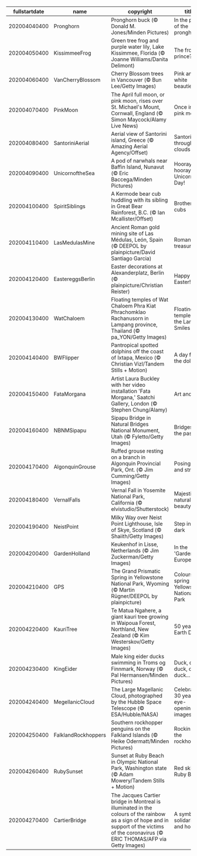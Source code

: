 |fullstartdate|name|copyright|title|image|
|--|--|--|--|--|
202004040400|Pronghorn|Pronghorn buck (© Donald M. Jones/Minden Pictures)|In the path of the pronghorn|![](/en-CA/2020/04/202004040400Pronghorn.jpg)|
202004050400|KissimmeeFrog|Green tree frog and purple water lily, Lake Kissimmee, Florida (© Joanne Williams/Danita Delimont)|The frog prince?|![](/en-CA/2020/04/202004050400KissimmeeFrog.jpg)|
202004060400|VanCherryBlossom|Cherry Blossom trees in Vancouver (© Bun Lee/Getty Images)|Pink and white beauties|![](/en-CA/2020/04/202004060400VanCherryBlossom.jpg)|
202004070400|PinkMoon|The April full moon, or pink moon, rises over St. Michael's Mount, Cornwall, England (© Simon Maycock/Alamy Live News)|Once in a pink moon|![](/en-CA/2020/04/202004070400PinkMoon.jpg)|
202004080400|SantoriniAerial|Aerial view of Santorini island, Greece (© Amazing Aerial Agency/Offset)|Santorini through the clouds|![](/en-CA/2020/04/202004080400SantoriniAerial.jpg)|
202004090400|UnicornoftheSea|A pod of narwhals near Baffin Island, Nunavut (© Eric Baccega/Minden Pictures)|Hooray, hooray, it's Unicorn Day!|![](/en-CA/2020/04/202004090400UnicornoftheSea.jpg)|
202004100400|SpiritSiblings|A Kermode bear cub huddling with its sibling in Great Bear Rainforest, B.C. (© Ian Mcallister/Offset)|Brotherly cubs|![](/en-CA/2020/04/202004100400SpiritSiblings.jpg)|
202004110400|LasMedulasMine|Ancient Roman gold mining site of Las Médulas, León, Spain (© DEEPOL by plainpicture/David Santiago Garcia)|Roman treasure|![](/en-CA/2020/04/202004110400LasMedulasMine.jpg)|
202004120400|EastereggsBerlin|Easter decorations at Alexanderplatz, Berlin (© plainpicture/Christian Reister)|Happy Easter!|![](/en-CA/2020/04/202004120400EastereggsBerlin.jpg)|
202004130400|WatChaloem|Floating temples of Wat Chaloem Phra Kiat Phrachomklao Rachanusorn in Lampang province, Thailand (© pa_YON/Getty Images)|Floating temples in the Land of Smiles|![](/en-CA/2020/04/202004130400WatChaloem.jpg)|
202004140400|BWFlipper|Pantropical spotted dolphins off the coast of Ixtapa, Mexico (© Christian Vizl/Tandem Stills + Motion)|A day for the dolphins|![](/en-CA/2020/04/202004140400BWFlipper.jpg)|
202004150400|FataMorgana|Artist Laura Buckley with her video installation 'Fata Morgana,' Saatchi Gallery, London (© Stephen Chung/Alamy)|Art and soul|![](/en-CA/2020/04/202004150400FataMorgana.jpg)|
202004160400|NBNMSipapu|Sipapu Bridge in Natural Bridges National Monument, Utah (© Fyletto/Getty Images)|Bridges to the past|![](/en-CA/2020/04/202004160400NBNMSipapu.jpg)|
202004170400|AlgonquinGrouse|Ruffed grouse resting on a branch in Algonquin Provincial Park, Ont. (© Jim Cumming/Getty Images)|Posing tall and strong|![](/en-CA/2020/04/202004170400AlgonquinGrouse.jpg)|
202004180400|VernalFalls|Vernal Fall in Yosemite National Park, California (© elvistudio/Shutterstock)|Majestic natural beauty|![](/en-CA/2020/04/202004180400VernalFalls.jpg)|
202004190400|NeistPoint|Milky Way over Neist Point Lighthouse, Isle of Skye, Scotland (© Shaiith/Getty Images)|Step into the dark|![](/en-CA/2020/04/202004190400NeistPoint.jpg)|
202004200400|GardenHolland|Keukenhof in Lisse, Netherlands (© Jim Zuckerman/Getty Images)|In the 'Garden of Europe'|![](/en-CA/2020/04/202004200400GardenHolland.jpg)|
202004210400|GPS|The Grand Prismatic Spring in Yellowstone National Park, Wyoming (© Martin Rügner/DEEPOL by plainpicture)|Colours spring up in Yellowstone National Park|![](/en-CA/2020/04/202004210400GPS.jpg)|
202004220400|KauriTree|Te Matua Ngahere, a giant kauri tree growing in Waipoua Forest, Northland, New Zealand (© Kim Westerskov/Getty Images)|50 years of Earth Day|![](/en-CA/2020/04/202004220400KauriTree.jpg)|
202004230400|KingEider|Male king eider ducks swimming in Troms og Finnmark, Norway (© Pal Hermansen/Minden Pictures)|Duck, duck. duck, duck, duck...|![](/en-CA/2020/04/202004230400KingEider.jpg)|
202004240400|MegellanicCloud|The Large Magellanic Cloud, photographed by the Hubble Space Telescope (© ESA/Hubble/NASA)|Celebrating 30 years of eye-opening images|![](/en-CA/2020/04/202004240400MegellanicCloud.jpg)|
202004250400|FalklandRockhoppers|Southern rockhopper penguins on the Falkland Islands (© Heike Odermatt/Minden Pictures)|Rockin' with the rockhoppers|![](/en-CA/2020/04/202004250400FalklandRockhoppers.jpg)|
202004260400|RubySunset|Sunset at Ruby Beach in Olympic National Park, Washington state (© Adam Mowery/Tandem Stills + Motion)|Red skies at Ruby Beach|![](/en-CA/2020/04/202004260400RubySunset.jpg)|
202004270400|CartierBridge|The Jacques Cartier bridge in Montreal is illuminated in the colours of the rainbow as a sign of hope and in support of the victims of the coronavirus (© ERIC THOMAS/AFP via Getty Images)|A symbol of solidarity and hope|![](/en-CA/2020/04/202004270400CartierBridge.jpg)|
